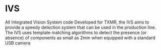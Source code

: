 # IVS
All Integrated Vision System code
Developed for TXMR, the IVS aims to provide a speedy detection system that can be used in the production line.
The IVS uses template matching algorithms to detect the presence (or absence) of components as small as 2mm when equipped with a standard USB camera

